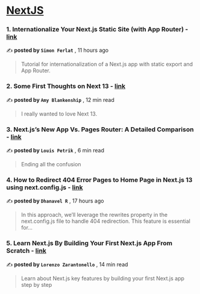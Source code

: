 
<h1><a href=https://medium.com/tag/nextjs/recommended target="_blank" rel="noopener noreferrer">NextJS</a></h1>
<h3>1. Internationalize Your Next.js Static Site (with App Router) - <a href=https://medium.com/@ferlat.simon?source=tag_recommended_feed---------0-84----------nextjs----------11324fa0_1916_48c1_a5f8_1ee79155b988------- target="_blank" rel="noopener noreferrer">link</a></h3>

✍️ **posted by `Simon Ferlat`** <date> , 11 hours ago</date>

<blockquote>Tutorial for internationalization of a Next.js app with static export and App Router.</blockquote>

<h3>2. Some First Thoughts on Next 13 - <a href=https://medium.com/@amy-blankenship?source=tag_recommended_feed---------1-107----------nextjs----------11324fa0_1916_48c1_a5f8_1ee79155b988------- target="_blank" rel="noopener noreferrer">link</a></h3>

✍️ **posted by `Amy Blankenship`** <date> , 12 min read</date>

<blockquote>I really wanted to love Next 13.</blockquote>

<h3>3. Next.js’s New App Vs. Pages Router: A Detailed Comparison - <a href=https://medium.com/@louispetrik?source=tag_recommended_feed---------2-85----------nextjs----------11324fa0_1916_48c1_a5f8_1ee79155b988------- target="_blank" rel="noopener noreferrer">link</a></h3>

✍️ **posted by `Louis Petrik`** <date> , 6 min read</date>

<blockquote>Ending all the confusion</blockquote>

<h3>4. How to Redirect 404 Error Pages to Home Page in Next.js 13 using next.config.js - <a href=https://medium.com/@dhanuram99?source=tag_recommended_feed---------3-84----------nextjs----------11324fa0_1916_48c1_a5f8_1ee79155b988------- target="_blank" rel="noopener noreferrer">link</a></h3>

✍️ **posted by `Dhanavel R`** <date> , 17 hours ago</date>

<blockquote>In this approach, we’ll leverage the rewrites property in the next.config.js file to handle 404 redirection. This feature is essential for…</blockquote>

<h3>5. Learn Next.js By Building Your First Next.js App From Scratch - <a href=https://medium.com/@lorenzozar?source=tag_recommended_feed---------4-107----------nextjs----------11324fa0_1916_48c1_a5f8_1ee79155b988------- target="_blank" rel="noopener noreferrer">link</a></h3>

✍️ **posted by `Lorenzo Zarantonello`** <date> , 14 min read</date>

<blockquote>Learn about Next.js key features by building your first Next.js app step by step</blockquote>

